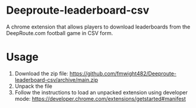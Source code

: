 # Deeproute-leaderboard-csv
A chrome extension that allows players to download leaderboards from the DeepRoute.com football game in CSV form.

# Usage
1. Download the zip file: https://github.com/fmwight482/Deeproute-leaderboard-csv/archive/main.zip
2. Unpack the file
3. Follow the instructions to load an unpacked extension using developer mode: https://developer.chrome.com/extensions/getstarted#manifest
